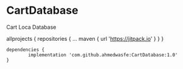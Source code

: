 # CartDatabase
Cart Loca Database

  allprojects {
      repositories {
        ...
        maven { url 'https://jitpack.io' }
      }
    }
    
    dependencies {
	        implementation 'com.github.ahmedwasfe:CartDatabase:1.0'
	}
